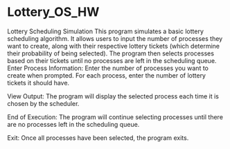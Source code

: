 # Lottery_OS_HW
Lottery Scheduling Simulation
This program simulates a basic lottery scheduling algorithm. It allows users to input the number of processes they want to create, along with their respective lottery tickets (which determine their probability of being selected). The program then selects processes based on their tickets until no processes are left in the scheduling queue.
Enter Process Information:
Enter the number of processes you want to create when prompted.
For each process, enter the number of lottery tickets it should have.

View Output:
The program will display the selected process each time it is chosen by the scheduler.

End of Execution:
The program will continue selecting processes until there are no processes left in the scheduling queue.

Exit:
Once all processes have been selected, the program exits.
